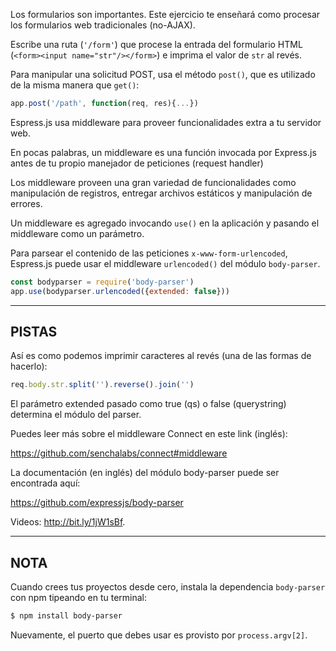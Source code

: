 Los formularios son importantes. Este ejercicio te enseñará como procesar los formularios web tradicionales (no-AJAX).

Escribe una ruta (`'/form'`) que procese la entrada del formulario HTML
(`<form><input name="str"/></form>`) e imprima el valor de `str` al revés.

Para manipular una solicitud POST, usa el método `post()`, que es utilizado de la misma manera que `get()`:

```js
app.post('/path', function(req, res){...})
```

Espress.js usa middleware para proveer funcionalidades extra a tu servidor web.

En pocas palabras, un middleware es una función invocada por Express.js
antes de tu propio manejador de peticiones (request handler)

Los middleware proveen una gran variedad de funcionalidades como manipulación de registros,
entregar archivos estáticos y manipulación de errores.

Un middleware es agregado invocando `use()` en la aplicación y pasando el middleware
como un parámetro.

Para parsear el contenido de las peticiones `x-www-form-urlencoded`, Espress.js puede usar
el middleware `urlencoded()` del módulo `body-parser`.

```js
const bodyparser = require('body-parser')
app.use(bodyparser.urlencoded({extended: false}))
```


-----------------------------

## PISTAS

Así es como podemos imprimir caracteres al revés (una de las formas de hacerlo):

```js
req.body.str.split('').reverse().join('')
```

El parámetro extended pasado como true (qs) o false (querystring) determina el módulo del parser.

Puedes leer más sobre el middleware Connect en este link (inglés):

  https://github.com/senchalabs/connect#middleware

La documentación (en inglés) del módulo body-parser puede ser encontrada aquí:

  https://github.com/expressjs/body-parser

Videos: http://bit.ly/1jW1sBf.

-----------------------------

## NOTA
Cuando crees tus proyectos desde cero, instala la dependencia `body-parser` con
npm tipeando en tu terminal:

```sh
$ npm install body-parser
```
Nuevamente, el puerto que debes usar es provisto por `process.argv[2]`.
